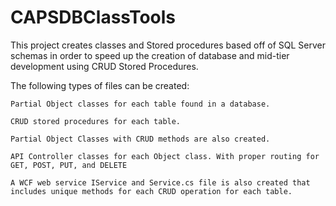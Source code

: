 # CAPSDBClassTools

This project creates classes and Stored procedures based off of SQL Server schemas in order to speed up the creation of database and mid-tier development using CRUD Stored Procedures.

The following types of files can be created:

	Partial Object classes for each table found in a database.

	CRUD stored procedures for each table.
	
	Partial Object Classes with CRUD methods are also created.

	API Controller classes for each Object class. With proper routing for GET, POST, PUT, and DELETE

	A WCF web service IService and Service.cs file is also created that includes unique methods for each CRUD operation for each table.

